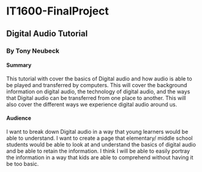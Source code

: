 # IT1600-FinalProject
## Digital Audio Tutorial
### By Tony Neubeck
#### Summary
This tutorial with cover the basics of Digital audio and how audio is able to be played and transferred by computers. This will cover the background information on digital audio, the technology of digital audio, and the ways that Digital audio can be transferred from one place to another. This will also cover the different ways we experience digital audio around us. 
#### Audience
I want to break down Digital audio in a way that young learners would be able to understand. I want to create a page that elementary/ middle school students would be able to look at and understand the basics of digital audio and be able to retain the information. I think I will be able to easily portray the information in a way that kids are able to comprehend without having it be too basic. 
